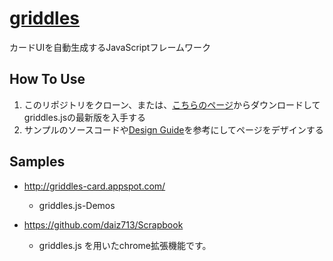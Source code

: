 [griddles](https://github.com/daiz713/griddles/wiki/_pages)
========

カードUIを自動生成するJavaScriptフレームワーク

## How To Use
1. このリポジトリをクローン、または、[こちらのページ](https://github.com/daiz713/griddles/releases)からダウンロードしてgriddles.jsの最新版を入手する
1. サンプルのソースコードや[Design Guide](https://github.com/daiz713/griddles/wiki/Design-Guide)を参考にしてページをデザインする

## Samples
                   
+ http://griddles-card.appspot.com/
    + griddles.js-Demos

+ https://github.com/daiz713/Scrapbook
    + griddles.js を用いたchrome拡張機能です。
